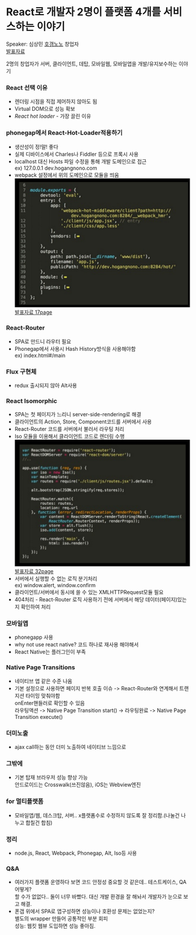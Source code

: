 # React로 개발자 2명이 플랫폼 4개를 서비스하는 이야기
Speaker: 심상민 [호갱노노](https://hogangnono.com/) 창업자  
[발표자료](http://www.slideshare.net/deview/125react24)

2명의 창업자가 서버, 클라이언트, 데탑, 모바일웹, 모바일앱을 개발/유지보수하는 이야기

### React 선택 이유
* 렌더링 시점을 직접 제어하지 않아도 됨
* Virtual DOM으로 성능 확보
* *React hot loader* - 가장 끌린 이유

### phonegap에서 React-Hot-Loader적용하기
* 생산성이 정!말! 좋다
* 실제 디바이스에서 Charles나 Fiddler 등으로 프록시 사용
* localhost 대신 Hosts 파일 수정을 통해 개발 도메인으로 접근   
ex) 127.0.0.1 dev.hogangnono.com  
* webpack 설정에서 위의 도메인으로 모듈을 띄움  
![17page](../../img/17page.png)
[발표자료 17page](http://www.slideshare.net/deview/125react24)

### React-Router
* SPA로 만드니 라우터 필요
* Phonegap에서 사용시 Hash History방식을 사용해야함  
ex) index.html#/main

### Flux 구현체
* redux 출시되지 않아 Alt사용

### React Isomorphic
* SPA는 첫 페이지가 느리니 server-side-rendering로 해결
* 클라이언트의 Action, Store, Component코드를 서버에서 사용
* React-Router 코드를 서버에서 불러서 라우팅 처리
* Iso 모듈을 이용해서 클라이언트 코드로 렌더링 수행  
![32page](../../img/32page.png)
[발표자료 32page](http://www.slideshare.net/deview/125react24)
* 서버에서 실행할 수 없는 로직 분기처리  
ex) window.alert, window.confirm  
* 클라이언트/서버에서 동시에 쓸 수 있는 XMLHTTPRequest모듈 필요
* 404처리 - React-Router 로직 사용하기 전에 서버에서 해당 데이터(페이지)있는지 확인하여 처리

### 모바일앱
* phonegapp 사용
* why not use react native? 코드 하나로 재사용 해야해서
* React Native는 플러그인이 부족

### Native Page Transitions
* 네이티브 앱 같은 수준 나옴
* 기본 설정으로 사용하면 페이지 반복 호출 이슈 -> React-Router와 연계해서 트랜지션 타이밍 맞춰야함  
onEnter핸들러로 확인할 수 있음  
라우팅액션 -> Native Page Transition start() -> 라우팅완료 -> Native Page Transition execute()

### 더미노출
* ajax call하는 동안 더미 노출하여 네이티브 느낌으로

### 그밖에
* 기본 탑재 브라우저 성능 향상 가능  
안드로이드는 Crosswalk(쓰진않음), iOS는 Webview엔진

### for 멀티플랫폼
* 모바일앱/웹, 데스크탑, 서버.. x플랫폼수로 수정하지 않도록 잘 정리함.(나눌건 나누고 합칠건 합침)

### 정리
* node.js, React, Webpack, Phonegap, Alt, Iso등 사용

### Q&A
* 여러가지 플랫폼 운영하다 보면 코드 안정성 중요할 것 같은데.. 테스트케이스, QA 어떻게?  
할 수가 없없다.. 둘이 너무 바빴다. 대신 개발 환경을 잘 해놔서 개발자가 눈으로 보고 해결.
* 폰갭 위에서 SPA로 앱구성하면 성능이나 호환성 문제는 없었는지?  
별도의 wrapper 만들어 공통적인 부분 회피  
성능: 웹킷 웹뷰 도입하면 성능 좋아짐.
